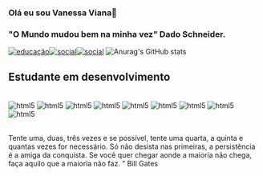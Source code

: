 ### Olá eu sou Vanessa Viana🦉
### "O Mundo mudou bem na minha vez" Dado Schneider.

[![educação](https://img.shields.io/badge/Coursera-0056D2?style=for-the-badge&logo=Coursera&logoColor=white)](https://coursera.org/share/c3380dae603787c1e4b4cee5a9e7447c)[![social](https://img.shields.io/badge/LinkedIn-0077B5?style=for-the-badge&logo=linkedin&logoColor=white)](https://www.linkedin.com/in/vanessa-viana-897942208/)[![social](https://img.shields.io/badge/Instagram-E4405F?style=for-the-badge&logo=instagram&logoColor=white)](https://www.instagram.com/vanessa__rich33/)
![Anurag's GitHub stats](https://github-readme-stats.vercel.app/api?username=Ankaa33&show_icons=true&theme=synthwave)

## Estudante em desenvolvimento
<div style="display: inline_block"><br  />
  <img align="center" alt="html5" src="https://img.shields.io/badge/Python-3776AB?style=for-the-badgelogo=pythonlogoColor=white" />
  <img align="center" alt="html5" src="https://img.shields.io/badge/MySQL-005C84?style=for-the-badge&logo=mysql&logoColor=white" />
  <img align="center" alt="html5" src="https://img.shields.io/badge/HTML5-E34F26?style=for-the-badge&logo=html5&logoColor=white" />
  <img align="center" alt="html5" src="https://img.shields.io/badge/JavaScript-F7DF1E?style=for-the-badge&logo=javascript&logoColor=black"/>
  <img align="center" alt="html5" src="https://img.shields.io/badge/Google%20Analytics-E37400?style=for-the-badgelogo=google%20analyticslogoColor=white"/>
  <img align="center" alt="html5" src="https://img.shields.io/badge/Google_Cloud-4285F4?style=for-the-badge&logo=google-cloud&logoColor=white"/>
  <img align="center" alt="html5" src="https://img.shields.io/badge/Colab-F9AB00?style=for-the-badge&logo=googlecolabcolor=525252" />
  <img align="center" alt="html5" src="https://img.shields.io/badge/Visual_Studio-5C2D91?style=for-the-badgelogo=visual%20studiologoColor=white"/>
  <img align="center" alt="html5" src="https://img.shields.io/badge/Visual_Studio_Code-0078D4?style=for-the-badge&logo=visual%20studio%20code&logoColor=white"/>
</div><br/>

  Tente uma, duas, três vezes e se possível, tente uma quarta, a quinta e quantas vezes for necessário. Só não desista nas primeiras, a persistência é a amiga da conquista. Se você quer chegar aonde a maioria não chega, faça aquilo que a maioria não faz. ”
Bill Gates
  
  
  
